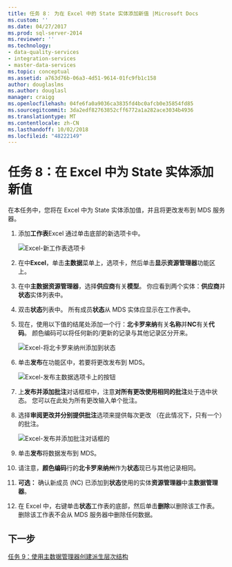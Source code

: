 ```yaml
---
title: 任务 8： 为在 Excel 中的 State 实体添加新值 |Microsoft Docs
ms.custom: ''
ms.date: 04/27/2017
ms.prod: sql-server-2014
ms.reviewer: ''
ms.technology:
- data-quality-services
- integration-services
- master-data-services
ms.topic: conceptual
ms.assetid: a763d76b-06a3-4d51-9614-01fc9fb1c158
author: douglaslms
ms.author: douglasl
manager: craigg
ms.openlocfilehash: 04fe6fa0a9036ca3835fd4bc0afcb0e35854fd85
ms.sourcegitcommit: 3da2edf82763852cff6772a1a282ace3034b4936
ms.translationtype: MT
ms.contentlocale: zh-CN
ms.lasthandoff: 10/02/2018
ms.locfileid: "48222149"
---
```

# <a name="task-8-adding-a-new-value-for-state-entity-in-excel"></a>任务 8：在 Excel 中为 State 实体添加新值
  在本任务中，您将在 Excel 中为 State 实体添加值，并且将更改发布到 MDS 服务器。  
  
1.  添加**工作表**Excel 通过单击底部的新选项卡中。  
  
     ![Excel-新工作表选项卡](../../2014/tutorials/media/et-addinganewvalueforstateentityinexcel-01.jpg "Excel 的新工作表选项卡")  
  
2.  在中**Excel**，单击**主数据**菜单上，选项卡，然后单击**显示资源管理器**功能区上。  
  
3.  在中**主数据资源管理器**，选择**供应商**有关**模型**。 你应看到两个实体：**供应商**并**状态**实体列表中。  
  
4.  双击**状态**列表中。 所有成员**状态**从 MDS 实体应显示在工作表中。  
  
5.  现在，使用以下值的结尾处添加一个行：**北卡罗来纳**有关**名称**并**NC**有关**代码**。 颜色编码可以将任何新的/更新的记录与其他记录区分开来。  
  
     ![Excel-将北卡罗来纳州添加到状态](../../2014/tutorials/media/et-addinganewvalueforstateentityinexcel-02.jpg "Excel-将北卡罗来纳州添加到状态")  
  
6.  单击**发布**在功能区中，若要将更改发布到 MDS。  
  
     ![Excel-发布主数据选项卡上的按钮](../../2014/tutorials/media/et-addinganewvalueforstateentityinexcel-03.jpg "Excel-发布主数据选项卡上的按钮")  
  
7.  上**发布并添加批注**对话框框中，注意**对所有更改使用相同的批注**处于选中状态。 您可以在此处为所有更改输入单个批注。  
  
8.  选择**审阅更改并分别提供批注**选项来提供每次更改 （在此情况下，只有一个） 的批注。  
  
     ![Excel-发布并添加批注对话框的](../../2014/tutorials/media/et-addinganewvalueforstateentityinexcel-04.jpg "Excel-发布并添加批注对话框的")  
  
9. 单击**发布**将数据发布到 MDS。  
  
10. 请注意，**颜色编码**行的**北卡罗来纳州**作为**状态**现已与其他记录相同。  
  
11. **可选：** 确认新成员 (NC) 已添加到**状态**使用的实体**资源管理器**中**主数据管理器**。  
  
12. 在 Excel 中，右键单击**状态**工作表的底部，然后单击**删除**以删除该工作表。 删除该工作表不会从 MDS 服务器中删除任何数据。  
  
## <a name="next-step"></a>下一步  
 [任务 9：使用主数据管理器创建派生层次结构](../../2014/tutorials/task-9-creating-a-derived-hierarchy-using-master-data-manager.md)  
  
  
